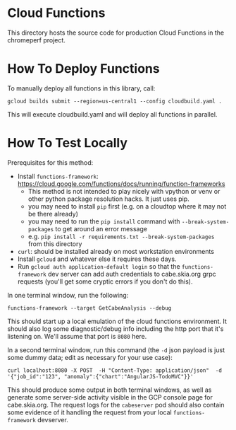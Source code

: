 # Cloud Functions

This directory hosts the source code for production Cloud Functions in the chromeperf project.

# How To Deploy Functions
To manually deploy all functions in this library, call:

```
gcloud builds submit --region=us-central1 --config cloudbuild.yaml .
```

This will execute cloudbuild.yaml and will deploy all functions in parallel.

# How To Test Locally

Prerequisites for this method:

- Install `functions-framework`: https://cloud.google.com/functions/docs/running/function-frameworks
  - This method is not intended to play nicely with vpython or venv or other python package resolution hacks.  It just uses pip.
  - you may need to install `pip` first (e.g. on a cloudtop where it may not be there already)
  - you may need to run the `pip install` command with `--break-system-packages` to get around an error message
  - e.g. `pip install -r requirements.txt --break-system-packages` from this directory
- `curl`: should be installed already on most workstation environments
- Install `gcloud` and whatever else it requires these days.
- Run `gcloud auth application-default login` so that the `functions-framework` dev server can add
  auth credentials to cabe.skia.org grpc requests (you'll get some cryptic errors if you don't do this).

In one terminal window, run the following:
```
functions-framework --target GetCabeAnalysis --debug
```
This should start up a local emulation of the cloud functions environment. It
should also log some diagnostic/debug info including the http port that it's
listening on. We'll assume that port is `8080` here.

In a second terminal window, run this command (the `-d` json payload is just
some dummy data; edit as necessary for your use case):
```
curl localhost:8080 -X POST  -H "Content-Type: application/json"  -d '{"job_id":"123", "anomaly":{"chart":"AngularJS-TodoMVC"}}'
```

This should produce some output in both terminal windows, as well as generate
some server-side activity visible in the GCP console page for cabe.skia.org. The
request logs for the `cabeserver` pod should also contain some evidence of it
handling the request from your local `functions-framework` devserver.
